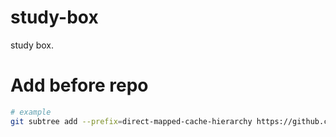 # study-box
study box.

# Add before repo
```bash
# example
git subtree add --prefix=direct-mapped-cache-hierarchy https://github.com/oringnam/direct-mapped-cache-hierarchy.git master
```
